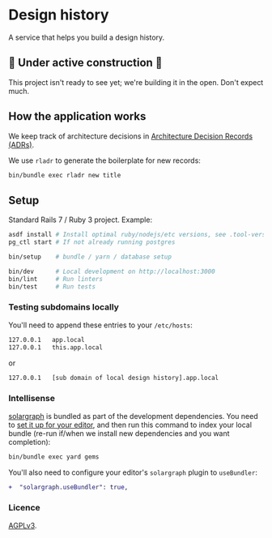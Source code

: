 # Design history

A service that helps you build a design history.

## 🚧 Under active construction 🚧

This project isn't ready to see yet; we're building it in the open. Don't
expect much.

## How the application works

We keep track of architecture decisions in [Architecture Decision Records
(ADRs)](/adr/).

We use `rladr` to generate the boilerplate for new records:

```bash
bin/bundle exec rladr new title
```

## Setup

Standard Rails 7 / Ruby 3 project. Example:

```bash
asdf install # Install optimal ruby/nodejs/etc versions, see .tool-versions
pg_ctl start # If not already running postgres

bin/setup    # bundle / yarn / database setup

bin/dev      # Local development on http://localhost:3000
bin/lint     # Run linters
bin/test     # Run tests
```

### Testing subdomains locally

You'll need to append these entries to your `/etc/hosts`:

```bash
127.0.0.1	app.local
127.0.0.1	this.app.local
```

or

```bash
127.0.0.1	[sub domain of local design history].app.local
```

### Intellisense

[solargraph](https://github.com/castwide/solargraph) is bundled as part of the
development dependencies. You need to [set it up for your
editor](https://github.com/castwide/solargraph#using-solargraph), and then run
this command to index your local bundle (re-run if/when we install new
dependencies and you want completion):

```sh
bin/bundle exec yard gems
```

You'll also need to configure your editor's `solargraph` plugin to
`useBundler`:

```diff
+  "solargraph.useBundler": true,
```

### Licence

[AGPLv3](LICENSE).
